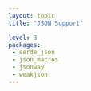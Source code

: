 ```yaml
---
layout: topic
title: "JSON Support"

level: 3
packages:
 - serde_json
 - json_macros
 - jsonway
 - weakjson
---
```

